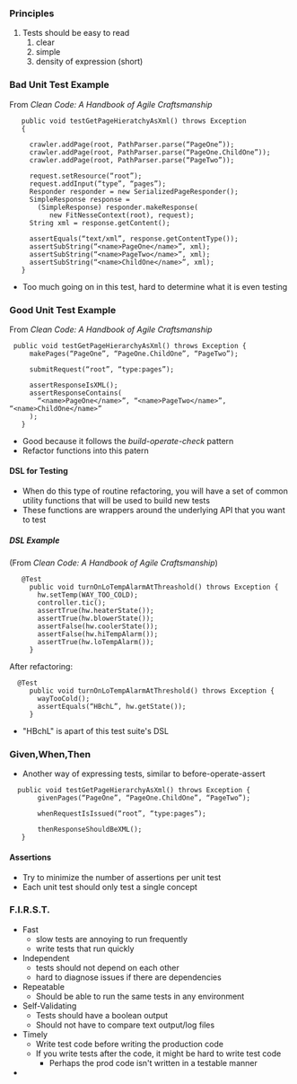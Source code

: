 ### Principles
1. Tests should be easy to read
	1. clear
	2. simple
	3. density of expression (short)
### Bad Unit Test Example
From *Clean Code: A Handbook of Agile Craftsmanship* 
```
   public void testGetPageHieratchyAsXml() throws Exception  
   {  
  
     crawler.addPage(root, PathParser.parse(“PageOne”));  
     crawler.addPage(root, PathParser.parse(“PageOne.ChildOne”));  
     crawler.addPage(root, PathParser.parse(“PageTwo”));  
  
     request.setResource(“root”);  
     request.addInput(“type”, “pages”);  
     Responder responder = new SerializedPageResponder();  
     SimpleResponse response =  
       (SimpleResponse) responder.makeResponse(  
          new FitNesseContext(root), request);  
     String xml = response.getContent();  
  
     assertEquals(“text/xml”, response.getContentType());  
     assertSubString(“<name>PageOne</name>”, xml);  
     assertSubString(“<name>PageTwo</name>”, xml);  
     assertSubString(“<name>ChildOne</name>”, xml);  
   }
```
* Too much going on in this test, hard to determine what it is even testing
### Good Unit Test Example
From *Clean Code: A Handbook of Agile Craftsmanship* 
```
 public void testGetPageHierarchyAsXml() throws Exception {  
     makePages(“PageOne”, “PageOne.ChildOne”, “PageTwo”);  
  
     submitRequest(“root”, “type:pages”);  
  
     assertResponseIsXML();  
     assertResponseContains(  
       “<name>PageOne</name>”, “<name>PageTwo</name>”, “<name>ChildOne</name>”  
     );  
   }
```
* Good because it follows the *build-operate-check* pattern
* Refactor functions into this patern
#### DSL for Testing
* When do this type of routine refactoring, you will have a set of common utility functions that will be used to build new tests
* These functions are wrappers around the underlying API that you want to test
##### DSL Example
(From *Clean Code: A Handbook of Agile Craftsmanship*)
```
   @Test  
     public void turnOnLoTempAlarmAtThreashold() throws Exception {  
       hw.setTemp(WAY_TOO_COLD);  
       controller.tic();  
       assertTrue(hw.heaterState());  
       assertTrue(hw.blowerState());  
       assertFalse(hw.coolerState());  
       assertFalse(hw.hiTempAlarm());  
       assertTrue(hw.loTempAlarm());  
     }
```
After refactoring:
```
  @Test  
     public void turnOnLoTempAlarmAtThreshold() throws Exception {  
       wayTooCold();  
       assertEquals(“HBchL”, hw.getState());  
     }
```
* "HBchL" is apart of this test suite's DSL
### Given,When,Then
* Another way of expressing tests, similar to before-operate-assert
```
  public void testGetPageHierarchyAsXml() throws Exception {  
       givenPages(“PageOne”, “PageOne.ChildOne”, “PageTwo”);  
  
       whenRequestIsIssued(“root”, “type:pages”);  
  
       thenResponseShouldBeXML();  
   }
```
#### Assertions
- Try to minimize the number of assertions per unit test
- Each unit test should only test a single concept
### F.I.R.S.T.
* Fast
	* slow tests are annoying to run frequently
	* write tests that run quickly
* Independent
	* tests should not depend on each other
	* hard to diagnose issues if there are dependencies
* Repeatable
	* Should be able to run the same tests in any environment
* Self-Validating
	* Tests should have a boolean output
	* Should not have to compare text output/log files
* Timely
	* Write test code before writing the production code 
	* If you write tests after the code, it might be hard to write test code
		* Perhaps the prod code isn't written in a testable manner
* 